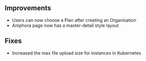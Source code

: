 ## Improvements

* Users can now choose a Plan after creating an Organisation
* Amphora page now has a master-detail style layout

## Fixes

* Increased the max file upload size for instances in Kubernetes
